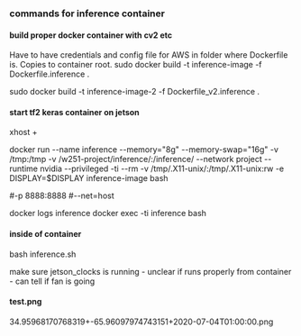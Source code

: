 ### commands for inference container
#### build proper docker container with cv2 etc
Have to have credentials and config file for AWS in folder where Dockerfile is.  Copies to container root.
sudo docker build -t inference-image -f Dockerfile.inference .

sudo docker build -t inference-image-2 -f Dockerfile_v2.inference .


#### start tf2 keras container on jetson
xhost +

docker run --name inference --memory="8g" --memory-swap="16g" -v /tmp:/tmp -v /w251-project/inference/:/inference/ --network project --runtime nvidia --privileged -ti --rm -v /tmp/.X11-unix/:/tmp/.X11-unix:rw -e DISPLAY=$DISPLAY inference-image bash

#-p 8888:8888
#--net=host

docker logs inference
docker exec -ti inference bash

#### inside of container
bash inference.sh

make sure jetson_clocks is running - unclear if runs properly from container - can tell if fan is going


#### test.png
34.95968170768319+-65.96097974743151+2020-07-04T01:00:00.png
